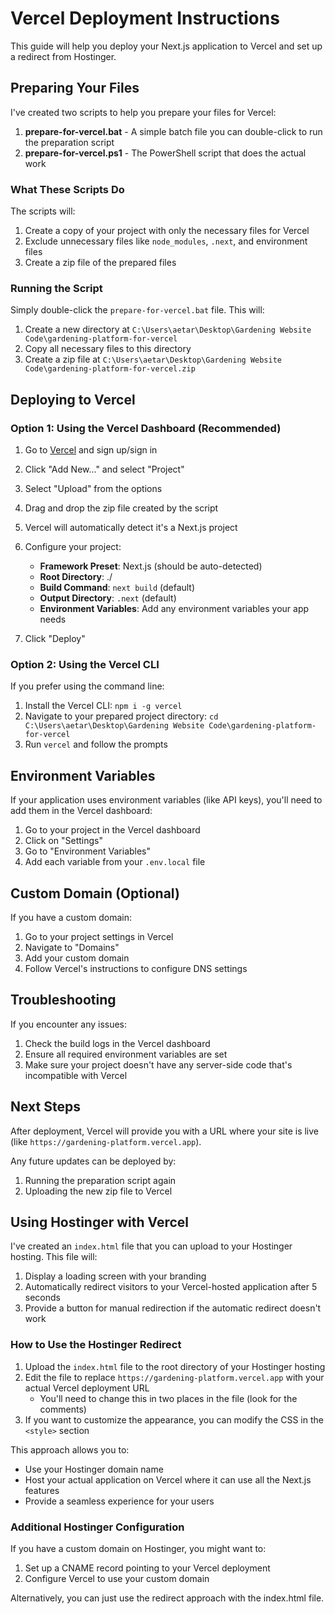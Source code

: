 # Vercel Deployment Instructions

This guide will help you deploy your Next.js application to Vercel and set up a redirect from Hostinger.

## Preparing Your Files

I've created two scripts to help you prepare your files for Vercel:

1. **prepare-for-vercel.bat** - A simple batch file you can double-click to run the preparation script
2. **prepare-for-vercel.ps1** - The PowerShell script that does the actual work

### What These Scripts Do

The scripts will:

1. Create a copy of your project with only the necessary files for Vercel
2. Exclude unnecessary files like `node_modules`, `.next`, and environment files
3. Create a zip file of the prepared files

### Running the Script

Simply double-click the `prepare-for-vercel.bat` file. This will:

1. Create a new directory at `C:\Users\aetar\Desktop\Gardening Website Code\gardening-platform-for-vercel`
2. Copy all necessary files to this directory
3. Create a zip file at `C:\Users\aetar\Desktop\Gardening Website Code\gardening-platform-for-vercel.zip`

## Deploying to Vercel

### Option 1: Using the Vercel Dashboard (Recommended)

1. Go to [Vercel](https://vercel.com) and sign up/sign in
2. Click "Add New..." and select "Project"
3. Select "Upload" from the options
4. Drag and drop the zip file created by the script
5. Vercel will automatically detect it's a Next.js project
6. Configure your project:
   - **Framework Preset**: Next.js (should be auto-detected)
   - **Root Directory**: ./
   - **Build Command**: `next build` (default)
   - **Output Directory**: `.next` (default)
   - **Environment Variables**: Add any environment variables your app needs

7. Click "Deploy"

### Option 2: Using the Vercel CLI

If you prefer using the command line:

1. Install the Vercel CLI: `npm i -g vercel`
2. Navigate to your prepared project directory: `cd C:\Users\aetar\Desktop\Gardening Website Code\gardening-platform-for-vercel`
3. Run `vercel` and follow the prompts

## Environment Variables

If your application uses environment variables (like API keys), you'll need to add them in the Vercel dashboard:

1. Go to your project in the Vercel dashboard
2. Click on "Settings"
3. Go to "Environment Variables"
4. Add each variable from your `.env.local` file

## Custom Domain (Optional)

If you have a custom domain:

1. Go to your project settings in Vercel
2. Navigate to "Domains"
3. Add your custom domain
4. Follow Vercel's instructions to configure DNS settings

## Troubleshooting

If you encounter any issues:

1. Check the build logs in the Vercel dashboard
2. Ensure all required environment variables are set
3. Make sure your project doesn't have any server-side code that's incompatible with Vercel

## Next Steps

After deployment, Vercel will provide you with a URL where your site is live (like `https://gardening-platform.vercel.app`).

Any future updates can be deployed by:
1. Running the preparation script again
2. Uploading the new zip file to Vercel

## Using Hostinger with Vercel

I've created an `index.html` file that you can upload to your Hostinger hosting. This file will:

1. Display a loading screen with your branding
2. Automatically redirect visitors to your Vercel-hosted application after 5 seconds
3. Provide a button for manual redirection if the automatic redirect doesn't work

### How to Use the Hostinger Redirect

1. Upload the `index.html` file to the root directory of your Hostinger hosting
2. Edit the file to replace `https://gardening-platform.vercel.app` with your actual Vercel deployment URL
   - You'll need to change this in two places in the file (look for the comments)
3. If you want to customize the appearance, you can modify the CSS in the `<style>` section

This approach allows you to:
- Use your Hostinger domain name
- Host your actual application on Vercel where it can use all the Next.js features
- Provide a seamless experience for your users

### Additional Hostinger Configuration

If you have a custom domain on Hostinger, you might want to:
1. Set up a CNAME record pointing to your Vercel deployment
2. Configure Vercel to use your custom domain

Alternatively, you can just use the redirect approach with the index.html file.
